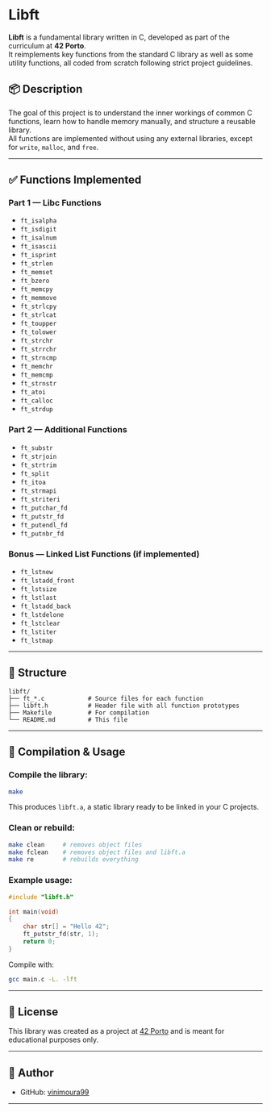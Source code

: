 # Libft

**Libft** is a fundamental library written in C, developed as part of the curriculum at **42 Porto**.  
It reimplements key functions from the standard C library as well as some utility functions, all coded from scratch following strict project guidelines.

## 📦 Description

The goal of this project is to understand the inner workings of common C functions, learn how to handle memory manually, and structure a reusable library.  
All functions are implemented without using any external libraries, except for `write`, `malloc`, and `free`.

---

## ✅ Functions Implemented

### Part 1 — Libc Functions

- `ft_isalpha`  
- `ft_isdigit`  
- `ft_isalnum`  
- `ft_isascii`  
- `ft_isprint`  
- `ft_strlen`  
- `ft_memset`  
- `ft_bzero`  
- `ft_memcpy`  
- `ft_memmove`  
- `ft_strlcpy`  
- `ft_strlcat`  
- `ft_toupper`  
- `ft_tolower`  
- `ft_strchr`  
- `ft_strrchr`  
- `ft_strncmp`  
- `ft_memchr`  
- `ft_memcmp`  
- `ft_strnstr`  
- `ft_atoi`  
- `ft_calloc`  
- `ft_strdup`

### Part 2 — Additional Functions

- `ft_substr`  
- `ft_strjoin`  
- `ft_strtrim`  
- `ft_split`  
- `ft_itoa`  
- `ft_strmapi`  
- `ft_striteri`  
- `ft_putchar_fd`  
- `ft_putstr_fd`  
- `ft_putendl_fd`  
- `ft_putnbr_fd`

### Bonus — Linked List Functions (if implemented)

- `ft_lstnew`  
- `ft_lstadd_front`  
- `ft_lstsize`  
- `ft_lstlast`  
- `ft_lstadd_back`  
- `ft_lstdelone`  
- `ft_lstclear`  
- `ft_lstiter`  
- `ft_lstmap`

---

## 📁 Structure

```
libft/
├── ft_*.c            # Source files for each function
├── libft.h           # Header file with all function prototypes
├── Makefile          # For compilation
└── README.md         # This file
```

---

## 🧪 Compilation & Usage

### Compile the library:

```bash
make
```

This produces `libft.a`, a static library ready to be linked in your C projects.

### Clean or rebuild:

```bash
make clean     # removes object files
make fclean    # removes object files and libft.a
make re        # rebuilds everything
```

### Example usage:

```c
#include "libft.h"

int main(void)
{
    char str[] = "Hello 42";
    ft_putstr_fd(str, 1);
    return 0;
}
```

Compile with:

```bash
gcc main.c -L. -lft
```

---

## 📜 License

This library was created as a project at [42 Porto](https://42porto.com) and is meant for educational purposes only.

---

## 👤 Author

- GitHub: [vinimoura99](https://github.com/vinimoura99)

---
